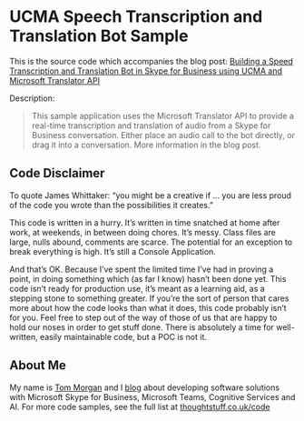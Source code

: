 # UCMA Speech Transcription and Translation Bot Sample

This is the source code which accompanies the blog post: [Building a Speed Transcription and Translation Bot in Skype for Business using UCMA and Microsoft Translator API](https://blog.thoughtstuff.co.uk/2017/08/building-a-speech-transcription-and-translation-bot-in-skype-for-business-using-ucma-and-microsoft-translator-api/)

> 

Description:

> This sample application uses the Microsoft Translator API to provide a real-time transcription and translation of audio from a Skype for Business conversation. Either place an audio call to the bot directly, or drag it into a conversation. More information in the blog post.

## Code Disclaimer

To quote James Whittaker: “you might be a creative if … you are less proud of the code you wrote than the possibilities it creates.”

This code is written in a hurry. It’s written in time snatched at home after work, at weekends, in between doing chores. It’s messy. Class files are large, nulls abound, comments are scarce. The potential for an exception to break everything is high. It’s still a Console Application.

And that’s OK. Because I’ve spent the limited time I’ve had in proving a point, in doing something which (as far I know) hasn’t been done yet. This code isn’t ready for production use, it’s meant as a learning aid, as a stepping stone to something greater. If you’re the sort of person that cares more about how the code looks than what it does, this code probably isn’t for you. Feel free to step out of the way of those of us that are happy to hold our noses in order to get stuff done. There is absolutely a time for well-written, easily maintainable code, but a POC is not it.

## About Me

My name is [Tom Morgan](http://thoughtstuff.co.uk) and I [blog](http://blog.thoughtstuff.co.uk) about developing software solutions with Microsoft Skype for Business, Microsoft Teams, Cognitive Services and AI. For more code samples, see the full list at [thoughtstuff.co.uk/code](http://thoughtstuff.co.uk/code)

